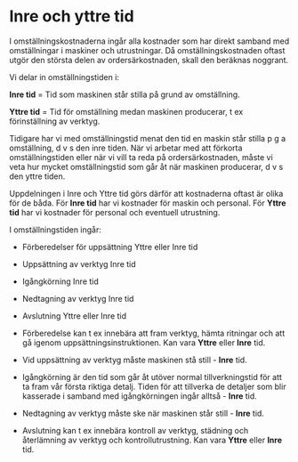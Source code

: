 # Inre och yttre tid

I omställningskostnaderna ingår alla kostnader som har direkt samband med omställningar i maskiner och utrustningar. Då omställningskostnaden oftast utgör den största delen av ordersärkostnaden, skall den beräknas noggrant.

Vi delar in omställningstiden i:

**Inre tid** = Tid som maskinen står stilla på grund av omställning.

**Yttre tid** = Tid för omställning medan maskinen producerar, t ex förinställning av verktyg.

Tidigare har vi med omställningstid menat den tid en maskin står stilla p g a omställning, d v s den inre tiden. När vi arbetar med att förkorta omställningstiden eller när vi vill ta reda på ordersärkostnaden, måste vi veta hur mycket omställningstid som går åt när maskinen producerar, d v s den yttre tiden.

Uppdelningen i Inre och Yttre tid görs därför att kostnaderna oftast är olika för de båda. För **Inre tid** har vi kostnader för maskin och personal. För **Yttre tid** har vi kostnader för personal och eventuell utrustning.

I omställningstiden ingår:

- Förberedelser för uppsättning  Yttre eller Inre tid

- Uppsättning av verktyg  Inre tid

- Igångkörning  Inre tid

- Nedtagning av verktyg  Inre tid

- Avslutning  Yttre eller Inre tid

- Förberedelse kan t ex innebära att fram verktyg, hämta ritningar och att gå igenom uppsättningsinstruktionen. Kan vara **Yttre** eller **Inre** tid.

- Vid uppsättning av verktyg måste maskinen stå still - **Inre** tid.

- Igångkörning är den tid som går åt utöver normal tillverkningstid för att ta fram vår första riktiga detalj. Tiden för att tillverka de detaljer som blir kasserade i samband med igångkörningen ingår alltså - **Inre** tid.

- Nedtagning av verktyg måste ske när maskinen står still - **Inre** tid.

- Avslutning kan t ex innebära kontroll av verktyg, städning och återlämning av verktyg och kontrollutrustning. Kan vara **Yttre** eller **Inre** tid.
